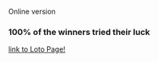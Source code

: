 Online version 



### 100% of the winners tried their luck

[link to Loto Page!](https://laspargus.github.io/loto/)
